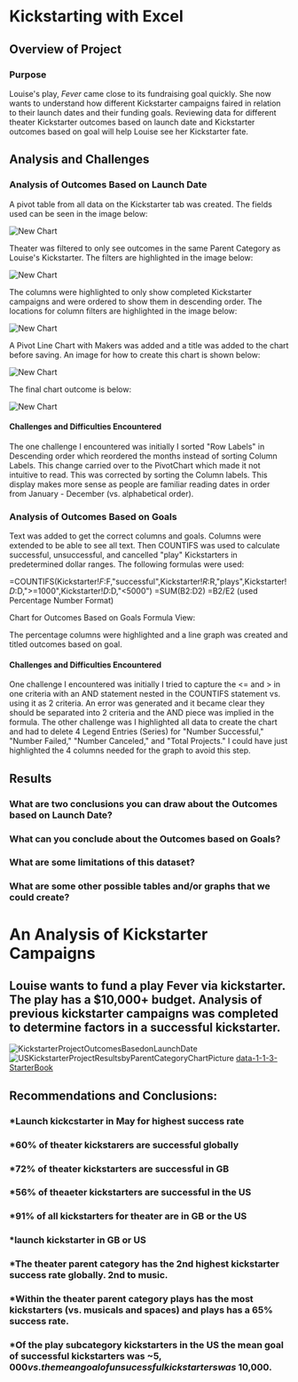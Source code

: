 # Kickstarting with Excel
## Overview of Project
### Purpose
Louise's play, *Fever* came close to its fundraising goal quickly.  She now wants to understand how different Kickstarter campaigns faired in relation to their launch dates and their funding goals.  Reviewing data for different theater Kickstarter outcomes based on launch date and Kickstarter outcomes based on goal will help Louise see her Kickstarter fate.
## Analysis and Challenges
### Analysis of Outcomes Based on Launch Date
A pivot table from all data on the Kickstarter tab was created.  The fields used can be seen in the image below:

![New Chart](Resources/Theater_Outcomes_by_Launch_Date_pivottable_fields.PNG)

Theater was filtered to only see outcomes in the same Parent Category as Louise's Kickstarter.  The filters are highlighted in the image below:

![New Chart](Resources/Theater_Outcomes_by_Launch_Date_pivottable_filters_highlighted.PNG)

The columns were highlighted to only show completed Kickstarter campaigns and were ordered to show them in descending order.  The locations for column filters are highlighted in the image below:

![New Chart](Resources/Theater_Outcomes_by_Launch_Date_pivottable_columnfilters_highlighted.PNG)

A Pivot Line Chart with Makers was added and a title was added to the chart before saving.  An image for how to create this chart is shown below:

![New Chart](Resources/Theater_Outcomes_by_Launch_Date_how_to_insert_pivot_chart.PNG)

The final chart outcome is below:

![New Chart](Resources/Theater_Outcomes_vs_Launch.png)

#### Challenges and Difficulties Encountered
The one challenge I encountered was initially I sorted "Row Labels" in Descending order which reordered the months instead of sorting Column Labels.  This change carried over to the PivotChart which made it not intuitive to read.  This was corrected by sorting the Column labels.  This display makes more sense as people are familiar reading dates in order from January - December (vs. alphabetical order).

### Analysis of Outcomes Based on Goals
Text was added to get the correct columns and goals.  Columns were extended to be able to see all text.  Then COUNTIFS was used to calculate successful, unsuccessful, and cancelled "play" Kickstarters in predetermined dollar ranges.  The following formulas were used:

=COUNTIFS(Kickstarter!$F:$F,"successful",Kickstarter!$R:$R,"plays",Kickstarter!$D:$D,">=1000",Kickstarter!$D:$D,"<5000")
=SUM(B2:D2)
=B2/E2  (used Percentage Number Format)

Chart for Outcomes Based on Goals Formula View:


The percentage columns were highlighted and a line graph was created and titled outcomes based on goal.


#### Challenges and Difficulties Encountered
One challenge I encountered was initially I tried to capture the <= and > in one criteria with an AND statement  nested in the COUNTIFS statement vs. using it as 2 criteria.  An error was generated and it became clear they should be separated into 2 criteria and the AND piece was implied in the formula.  The other challenge was I highlighted all data to create the chart and had to delete 4 Legend Entries (Series) for "Number Successful," "Number Failed," "Number Canceled," and "Total Projects."  I could have just highlighted the 4 columns needed for the graph to avoid this step.

## Results
### What are two conclusions you can draw about the Outcomes based on Launch Date?
### What can you conclude about the Outcomes based on Goals?
### What are some limitations of this dataset?
### What are some other possible tables and/or graphs that we could create?








# An Analysis of Kickstarter Campaigns
## Louise wants to fund a play Fever via kickstarter.  The play has a $10,000+ budget.  Analysis of previous kickstarter campaigns was completed to determine factors in a successful kickstarter.
![KickstarterProjectOutcomesBasedonLaunchDate](path/to/image_name.png)
![USKickstarterProjectResultsbyParentCategoryChartPicture](path/to/image_name.png)
[data-1-1-3-StarterBook](path/to/filename.xlxs)
## Recommendations and Conclusions:
### *Launch kickcstarter in May for highest success rate
### *60% of theater kickstarers are successful globally
### *72% of theater kickstarters are successful in GB
### *56% of theaeter kickstarters are successful in the US
### *91% of all kickstarters for theater are in GB or the US
### *launch kickstarter in GB or US
### *The theater parent category has the 2nd highest kickstarter success rate globally.  2nd to music.
### *Within the theater parent category plays has the most kickstarters (vs. musicals and spaces) and plays has a 65% success rate.
### *Of the play subcategory kickstarters in the US the mean goal of successful kickstarters was ~$5,000 vs. the mean goal of unsucessful kickstarters was ~$10,000.



